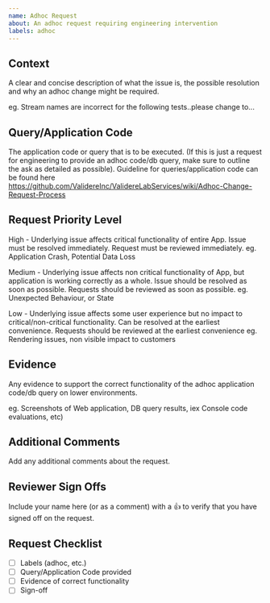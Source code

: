 ```yaml
---
name: Adhoc Request
about: An adhoc request requiring engineering intervention
labels: adhoc
---
```


## Context

A clear and concise description of what the issue is, the possible resolution and why an adhoc change might be required.

eg. Stream names are incorrect for the following tests..please change to...

## Query/Application Code

The application code or query that is to be executed. (If this is just a request for engineering to provide an adhoc code/db query, make sure to outline the ask as detailed as possible). Guideline for queries/application code can be found here https://github.com/ValidereInc/ValidereLabServices/wiki/Adhoc-Change-Request-Process

## Request Priority Level

High - Underlying issue affects critical functionality of entire App. Issue must be resolved immediately. Request must be reviewed immediately. eg. Application Crash, Potential Data Loss

Medium - Underlying issue affects non critical functionality of App, but application is working correctly as a whole. Issue should be resolved as soon as possible. Requests should be reviewed as soon as possible. eg. Unexpected Behaviour, or State

Low - Underlying issue affects some user experience but no impact to critical/non-critical functionality. Can be resolved at the earliest convenience. Requests should be reviewed at the earliest convenience eg. Rendering issues, non visible impact to customers

## Evidence

Any evidence to support the correct functionality of the adhoc application code/db query on lower environments.

eg. Screenshots of Web application, DB query results, iex Console code evaluations, etc)

## Additional Comments

Add any additional comments about the request.

## Reviewer Sign Offs

Include your name here (or as a comment) with a :+1: to verify that you have signed off on the request.

## Request Checklist

- [ ] Labels (adhoc, etc.)
- [ ] Query/Application Code provided
- [ ] Evidence of correct functionality
- [ ] Sign-off
